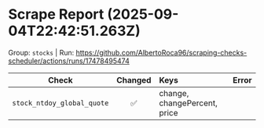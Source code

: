 # Scrape Report (2025-09-04T22:42:51.263Z)

Group: `stocks`  |  Run: https://github.com/AlbertoRoca96/scraping-checks-scheduler/actions/runs/17478495474

| Check | Changed | Keys | Error |
|---|:---:|:--|:--|
| `stock_ntdoy_global_quote` | ✅ | change, changePercent, price |  |
